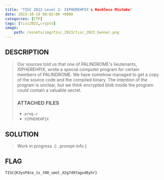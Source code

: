 ```yaml
---
title: 'TISC 2023 Level 2: XIPHEREHPIX's Reckless Mistake'
date: 2023-10-19 08:02:00 +0800
categories: [CTF]
tags: [tisc2023,crypto]
image:
    path: /assets/img/tisc_2023/tisc_2023_banner.png
---
```

## DESCRIPTION
>Our sources told us that one of PALINDROME's lieutenants, XIPHEREHPIX, wrote a special computer program for certain members of PALINDROME. We have somehow managed to get a copy of the source code and the compiled binary. The intention of the program is unclear, but we think encrypted blob inside the program could contain a valuable secret.
>
>### ATTACHED FILES
>- `prog.c`
>- `XIPHEREHPIX`

## SOLUTION

> Work in progress.
{: .prompt-info }

## FLAG
`TISC{K3ysP4ce_1s_t00_smol_d2g7d97agsd8yhr}`
